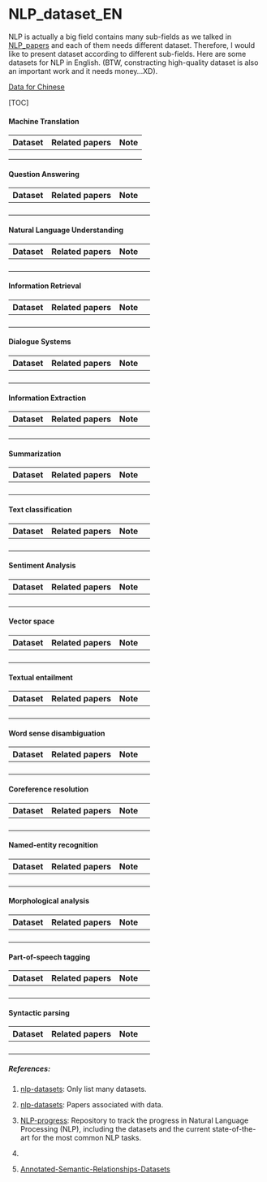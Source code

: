 # NLP_dataset_EN
NLP is actually a big field contains many sub-fields as we talked in [NLP_papers](https://github.com/DukeEnglish/NLP_papers) and each of them needs different dataset. Therefore, I would like to present dataset according to different sub-fields. Here are some datasets for NLP in English. (BTW, constracting high-quality dataset is also an important work and it needs money…XD).

[Data for Chinese](https://github.com/DukeEnglish/NLP_dataset_ZH)



[TOC]



#### Machine Translation

| Dataset | Related papers | Note |
| ------- | -------------- | ---- |
|         |                |      |
|         |                |      |
|         |                |      |

#### Question Answering      

 

| **Dataset** | **Related   papers** | **Note** |      |
| ----------- | -------------------- | -------- | ---- |
|             |                      |          |      |
|             |                      |          |      |
|             |                      |          |      |
|             |                      |          |      |

 

#### Natural Language Understanding      

 

| **Dataset** | **Related   papers** | **Note** |      |
| ----------- | -------------------- | -------- | ---- |
|             |                      |          |      |
|             |                      |          |      |
|             |                      |          |      |
|             |                      |          |      |

 

#### Information Retrieval      

 

| **Dataset** | **Related   papers** | **Note** |      |
| ----------- | -------------------- | -------- | ---- |
|             |                      |          |      |
|             |                      |          |      |
|             |                      |          |      |
|             |                      |          |      |

 

#### Dialogue Systems     

 

| **Dataset** | **Related   papers** | **Note** |      |
| ----------- | -------------------- | -------- | ---- |
|             |                      |          |      |
|             |                      |          |      |
|             |                      |          |      |
|             |                      |          |      |

 

#### Information Extraction      

 

| **Dataset** | **Related   papers** | **Note** |      |
| ----------- | -------------------- | -------- | ---- |
|             |                      |          |      |
|             |                      |          |      |
|             |                      |          |      |
|             |                      |          |      |

 

#### Summarization      

 

| **Dataset** | **Related   papers** | **Note** |      |
| ----------- | -------------------- | -------- | ---- |
|             |                      |          |      |
|             |                      |          |      |
|             |                      |          |      |
|             |                      |          |      |

 

#### Text classification      

 

| **Dataset** | **Related   papers** | **Note** |      |
| ----------- | -------------------- | -------- | ---- |
|             |                      |          |      |
|             |                      |          |      |
|             |                      |          |      |
|             |                      |          |      |

 

#### Sentiment Analysis            

 

| **Dataset** | **Related   papers** | **Note** |      |
| ----------- | -------------------- | -------- | ---- |
|             |                      |          |      |
|             |                      |          |      |
|             |                      |          |      |
|             |                      |          |      |

 

#### Vector space      

 

| **Dataset** | **Related   papers** | **Note** |      |
| ----------- | -------------------- | -------- | ---- |
|             |                      |          |      |
|             |                      |          |      |
|             |                      |          |      |
|             |                      |          |      |

 

#### Textual entailment

 

| **Dataset** | **Related   papers** | **Note** |      |
| ----------- | -------------------- | -------- | ---- |
|             |                      |          |      |
|             |                      |          |      |
|             |                      |          |      |
|             |                      |          |      |

 

#### Word sense disambiguation      

 

| **Dataset** | **Related   papers** | **Note** |      |
| ----------- | -------------------- | -------- | ---- |
|             |                      |          |      |
|             |                      |          |      |
|             |                      |          |      |
|             |                      |          |      |

 

#### Coreference resolution      

 

| **Dataset** | **Related   papers** | **Note** |      |
| ----------- | -------------------- | -------- | ---- |
|             |                      |          |      |
|             |                      |          |      |
|             |                      |          |      |
|             |                      |          |      |

 

#### Named-entity recognition      

 

| **Dataset** | **Related   papers** | **Note** |      |
| ----------- | -------------------- | -------- | ---- |
|             |                      |          |      |
|             |                      |          |      |
|             |                      |          |      |
|             |                      |          |      |

 

#### Morphological analysis      

 

| **Dataset** | **Related   papers** | **Note** |      |
| ----------- | -------------------- | -------- | ---- |
|             |                      |          |      |
|             |                      |          |      |
|             |                      |          |      |
|             |                      |          |      |

 

#### Part-of-speech tagging      

 

| **Dataset** | **Related   papers** | **Note** |      |
| ----------- | -------------------- | -------- | ---- |
|             |                      |          |      |
|             |                      |          |      |
|             |                      |          |      |
|             |                      |          |      |

 

#### Syntactic parsing

 

| **Dataset** | **Related   papers** | **Note** |      |
| ----------- | -------------------- | -------- | ---- |
|             |                      |          |      |
|             |                      |          |      |
|             |                      |          |      |
|             |                      |          |      |

 



##### References:



1. [nlp-datasets](https://github.com/niderhoff/nlp-datasets): Only list many datasets.

2. [nlp-datasets](https://github.com/karthikncode/nlp-datasets): Papers associated with data.

3. [NLP-progress](https://github.com/sebastianruder/NLP-progress): Repository to track the progress in Natural Language Processing (NLP), including the datasets and the current state-of-the-art for the most common NLP tasks.

4. 

5. [Annotated-Semantic-Relationships-Datasets](https://github.com/davidsbatista/Annotated-Semantic-Relationships-Datasets)

   







